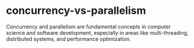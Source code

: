 # concurrency-vs-parallelism
Concurrency and parallelism are fundamental concepts in computer science and software development, especially in areas like multi-threading, distributed systems, and performance optimization.
